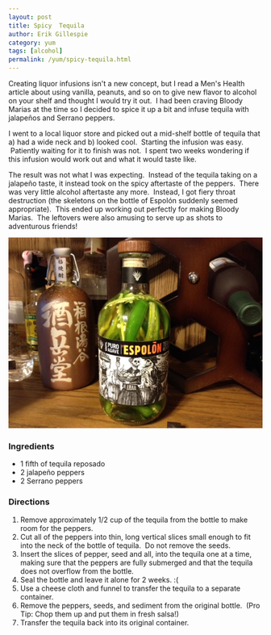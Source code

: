 ```yaml
---
layout: post
title: Spicy  Tequila
author: Erik Gillespie
category: yum
tags: [alcohol]
permalink: /yum/spicy-tequila.html
---
```


Creating liquor infusions isn't a new concept, but I read a Men's Health article about using vanilla, peanuts, and so on to give new flavor to alcohol on your shelf and thought I would try it out.  I had been craving Bloody Marias at the time so I decided to spice it up a bit and infuse tequila with jalapeños and Serrano peppers.

I went to a local liquor store and picked out a mid-shelf bottle of tequila that a) had a wide neck and b) looked cool.  Starting the infusion was easy.  Patiently waiting for it to finish was not.  I spent two weeks wondering if this infusion would work out and what it would taste like.

The result was not what I was expecting.  Instead of the tequila taking on a jalapeño taste, it instead took on the spicy aftertaste of the peppers.  There was very little alcohol aftertaste any more.  Instead, I got fiery throat destruction (the skeletons on the bottle of Espolón suddenly seemed appropriate).  This ended up working out perfectly for making Bloody Marias.  The leftovers were also amusing to serve up as shots to adventurous friends!

<div class="gala">
  <img src="/img/spicy_tequila.jpg" alt="¡Ay, caramba!"/>
</div>

### Ingredients
* 1 fifth of tequila reposado
* 2 jalapeño peppers
* 2 Serrano peppers

### Directions
1. Remove approximately 1/2 cup of the tequila from the bottle to make room for the peppers.
2. Cut all of the peppers into thin, long vertical slices small enough to fit into the neck of the bottle of tequila.  Do not remove the seeds.
3. Insert the slices of pepper, seed and all, into the tequila one at a time, making sure that the peppers are fully submerged and that the tequila does not overflow from the bottle.
4. Seal the bottle and leave it alone for 2 weeks. :(
5. Use a cheese cloth and funnel to transfer the tequila to a separate container.
6. Remove the peppers, seeds, and sediment from the original bottle.  (Pro Tip: Chop them up and put them in fresh salsa!)
7. Transfer the tequila back into its original container.

